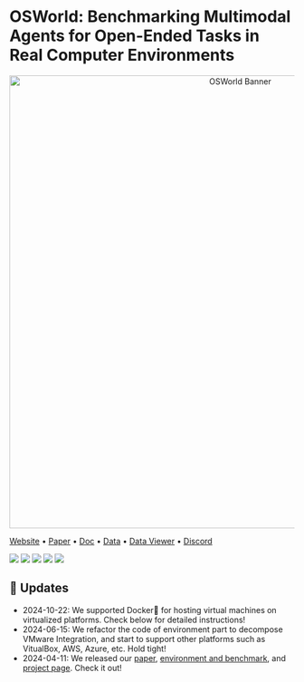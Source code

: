 # OSWorld: Benchmarking Multimodal Agents for Open-Ended Tasks in Real Computer Environments

<p align="center">
<img src="images/github_banner_v2.png" alt="OSWorld Banner" width="800px"/>
</p>

[Website](https://os-world.github.io/) • [Paper](https://arxiv.org/abs/2404.07972) • [Doc](https://timothyxxx.github.io/OSWorld/) • [Data](https://github.com/xlang-ai/OSWorld/tree/main/evaluation_examples) • [Data Viewer](https://os-world.github.io/explorer.html) • [Discord](https://discord.gg/4Gnw7eTEZR)

[![](https://img.shields.io/badge/PRs-Welcome-red)](https://img.shields.io/badge/PRs-Welcome-red)
[![](https://img.shields.io/github/last-commit/xlang-ai/OSWorld?color=green)](https://img.shields.io/github/last-commit/xlang-ai/OSWorld?color=green)
[![](https://img.shields.io/badge/License-Apache%202.0-blue.svg)](https://opensource.org/licenses/Apache-2.0)
[![](https://badge.fury.io/py/desktop-env.svg)](https://badge.fury.io/py/desktop-env)
[![](https://static.pepy.tech/badge/desktop-env)](https://pepy.tech/project/desktop-env)

## 📢 Updates

- 2024-10-22: We supported Docker🐳 for hosting virtual machines on virtualized platforms. Check below for detailed instructions!
- 2024-06-15: We refactor the code of environment part to decompose VMware Integration, and start to support other platforms such as VitualBox, AWS, Azure, etc. Hold tight!
- 2024-04-11: We released our [paper](https://arxiv.org/abs/2404.07972), [environment and benchmark](https://github.com/xlang-ai/OSWorld), and [project page](https://os-world.github.io/). Check it out!
